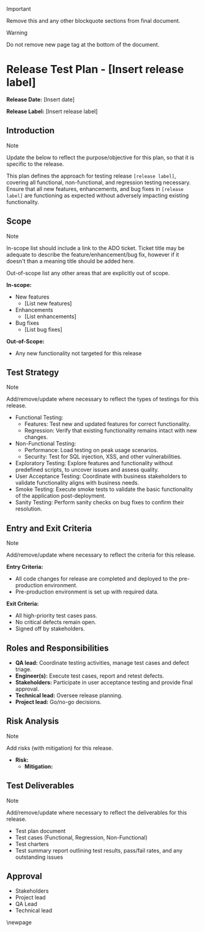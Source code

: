 >[!IMPORTANT]
> Remove this and any other blockquote sections from final document.

>[!WARNING]
> Do not remove new page tag at the bottom of the document.

# Release Test Plan - [Insert release label]

**Release Date:** [Insert date]

**Release Label:** [Insert release label]

## Introduction
>[!NOTE]
>Update the below to reflect the purpose/objective for this plan, so that it is specific to the release.

This plan defines the approach for testing release `[release label]`, covering all functional, non-functional, and regression testing necessary.
Ensure that all new features, enhancements, and bug fixes in `[release label]` are functioning as expected without adversely impacting existing functionality.

## Scope
>[!NOTE]
>In-scope list should include a link to the ADO ticket.
>Ticket title may be adequate to describe the feature/enhancement/bug fix,
>however if it doesn't than a meaning title should be added here.
> 
>Out-of-scope list any other areas that are explicitly out of scope.

**In-scope:**
- New features
  - [List new features]
- Enhancements
  - [List enhancements]
- Bug fixes 
  - [List bug fixes]

**Out-of-Scope:**
- Any new functionality not targeted for this release

## Test Strategy
>[!NOTE]
>Add/remove/update where necessary to reflect the types of testings for this release. 
- Functional Testing:
  - Features: Test new and updated features for correct functionality.
  - Regression: Verify that existing functionality remains intact with new changes.
- Non-Functional Testing:
  - Performance: Load testing on peak usage scenarios. 
  - Security: Test for SQL injection, XSS, and other vulnerabilities. 
- Exploratory Testing: Explore features and functionality without predefined scripts, to uncover issues and assess quality.
- User Acceptance Testing: Coordinate with business stakeholders to validate functionality aligns with business needs. 
- Smoke Testing: Execute smoke tests to validate the basic functionality of the application post-deployment. 
- Sanity Testing: Perform sanity checks on bug fixes to confirm their resolution.

## Entry and Exit Criteria
>[!NOTE]
>Add/remove/update where necessary to reflect the criteria for this release.

**Entry Criteria:**
- All code changes for release are completed and deployed to the pre-production environment.
- Pre-production environment is set up with required data.

**Exit Criteria:**
- All high-priority test cases pass.
- No critical defects remain open.
- Signed off by stakeholders.

## Roles and Responsibilities
- **QA lead:** Coordinate testing activities, manage test cases and defect triage.
- **Engineer(s):** Execute test cases, report and retest defects.
- **Stakeholders:** Participate in user acceptance testing and provide final approval.
- **Technical lead:** Oversee release planning. 
- **Project lead:** Go/no-go decisions.

## Risk Analysis
>[!NOTE]
>Add risks (with mitigation) for this release.

- **Risk:**
    - **Mitigation:**

## Test Deliverables
>[!NOTE]
>Add/remove/update where necessary to reflect the deliverables for this release.

- Test plan document
- Test cases (Functional, Regression, Non-Functional)
- Test charters
- Test summary report outlining test results, pass/fail rates, and any outstanding issues

## Approval
- Stakeholders
- Project lead
- QA Lead
- Technical lead

<!-- Leave the rest of this page blank -->
\newpage
